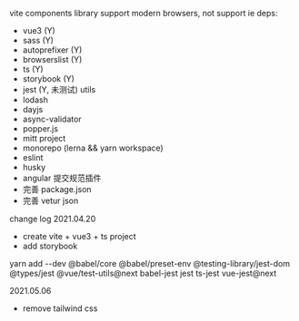 vite components library
support modern browsers, not support ie
deps:
- vue3 (Y)
- sass (Y)
- autoprefixer (Y)
- browserslist (Y)
- ts (Y)
- storybook (Y)
- jest (Y, 未测试)
utils
- lodash
- dayjs
- async-validator
- popper.js
- mitt
project
- monorepo (lerna && yarn workspace)
- eslint
- husky
- angular 提交规范插件
- 完善 package.json
- 完善 vetur json

change log
2021.04.20
- create vite + vue3 + ts project
- add storybook

yarn add --dev @babel/core @babel/preset-env @testing-library/jest-dom @types/jest @vue/test-utils@next babel-jest jest ts-jest vue-jest@next

2021.05.06
- remove tailwind css
